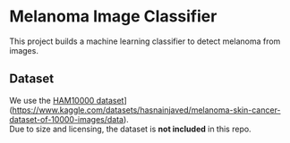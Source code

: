 # Melanoma Image Classifier

This project builds a machine learning classifier to detect melanoma from images.

## Dataset
We use the [HAM10000 dataset](https://www.kaggle.com/kmader/skin-cancer-mnist-ham10000)](https://www.kaggle.com/datasets/hasnainjaved/melanoma-skin-cancer-dataset-of-10000-images/data).  
Due to size and licensing, the dataset is **not included** in this repo.  
